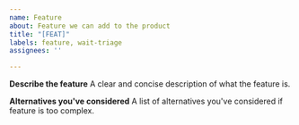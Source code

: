 ```yaml
---
name: Feature
about: Feature we can add to the product
title: "[FEAT]"
labels: feature, wait-triage
assignees: ''

---
```


**Describe the feature**
A clear and concise description of what the feature is.

**Alternatives you've considered**
A list of alternatives you've considered if feature is too complex.
